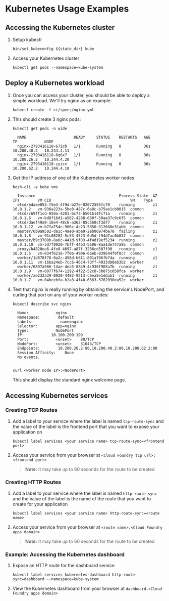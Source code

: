 # Kubernetes Usage Examples

## Accessing the Kubernetes cluster

1. Setup kubectl
   ```
   bin/set_kubeconfig ${state_dir} kube
   ```

1. Access your Kubernetes cluster
   ```
   kubectl get pods --namespace=kube-system
   ```

## Deploy a Kubernetes workload

1. Once you can access your cluster, you should be able to deploy a simple workload. We'll try nginx as an example:
   ```
   kubectl create -f ci/specs/nginx.yml
   ```

1. This should create 3 nginx pods:

   ```
   kubectl get pods -o wide
   
     NAME                     READY     STATUS    RESTARTS   AGE       IP            NODE
     nginx-2793416118-67icb   1/1       Running   0          36s       10.200.40.2   10.244.4.11
     nginx-2793416118-6q6x7   1/1       Running   0          36s       10.200.26.2   10.244.4.20
     nginx-2793416118-zyicv   1/1       Running   0          36s       10.200.62.2   10.244.4.10
   ```

1. Get the IP address of one of the Kubernetes worker nodes

   ```
   bosh-cli -e kube vms

     Instance                                     Process State  AZ  IPs        VM CID                                   VM    Type
     etcd/bdaee053-f5e3-4f9d-b27e-02072595fc70    running        z1  10.0.1.2   vm-936a223a-5be0-487c-6e8c-b75ae1cb0015  common
     etcd/c69ff1cd-050a-4201-bc73-b501b14fc71a    running        z1  10.0.1.6   vm-bd8f16d1-a582-4288-680f-50aa37c9c6f5  common
     etcd/daef49a9-16e4-48c6-a362-85c560cf3d77    running        z1  10.0.1.12  vm-b7fa754c-906c-4c23-5850-312680e31abb  common
     master/6b9a9502-da1c-4ae0-aba0-2eb06974be78  failing        z1  10.0.1.8   vm-91c08282-5c53-4523-6d5d-f94d7ac0b837  common
     master/b9c3708b-8a0c-441d-9f83-4f4d19ef5234  running        z1  10.0.1.10  vm-3d7f9920-7bff-4463-5606-8aa1de747a95  common
     proxy/b4820ea6-4fe8-4697-a87f-3286cd507f90   running        z1  10.0.1.5   vm-034f6216-7f06-4906-6aeb-039544f0f0c7  common
     worker/1d878f78-0a2c-458d-b611-801a706fb74a  running        z1  10.0.1.11  vm-16ba24eb-7cc6-46c4-73ff-4033d80eb3b2  worker
     worker/6897a986-14ae-4ea3-8849-4c930f903a7b  running        z1  10.0.1.9   vm-8077f674-1292-4f22-52c8-3b875c058fca  worker
     worker/ae232a39-0930-4482-9213-c6ea5e1ddab1  running        z1  10.0.1.7   vm-04bcebfa-b2a8-4f40-6363-3762030ea52c  worker
   ```

1. Test that nginx is really running by obtaining the service's NodePort, and curling that port on any of your worker nodes:

   ```
   kubectl describe svc nginx
   
     Name:            nginx
     Namespace:        default
     Labels:            name=nginx
     Selector:        app=nginx
     Type:            NodePort
     IP:            10.100.200.199
     Port:            <unset>    80/TCP
     NodePort:        <unset>    31043/TCP
     Endpoints:        10.200.26.2:80,10.200.40.2:80,10.200.62.2:80
     Session Affinity:    None
     No events.
   
   
   curl <worker node IP>:<NodePort>
   ```
   
   This should display the standard nginx welcome page.

## Accessing Kubernetes services

### Creating TCP Routes
1. Add a label to your service where the label is named `tcp-route-sync` and the value of the label is the frontend port that you want to expose your application on
   ```
   kubectl label services <your service name> tcp-route-sync=<frontend port>
   ```

1. Access your service from your browser at `<Cloud Foundry tcp url>:<frontend port>`

   > **Note:** It may take up to 60 seconds for the route to be created

### Creating HTTP Routes
1. Add a label to your service where the label is named `http-route-sync` and the value of the label is the name of the route that you want to create for your application
   ```
   kubectl label services <your service name> http-route-sync=<route name>
   ```
   
1. Access your service from your browser at `<route name>.<Cloud Foundry apps domain>`
   
   > **Note:** It may take up to 60 seconds for the route to be created
   
### Example: Accessing the Kubernetes dashboard
   
1. Expose an HTTP route for the dashboard service
   ```
   kubectl label services kubernetes-dashboard http-route-sync=dashboard --namespace=kube-system
   ```
   
1. View the Kubernetes dashboard from your browser at `dashboard.<Cloud Foundry apps domain>`
